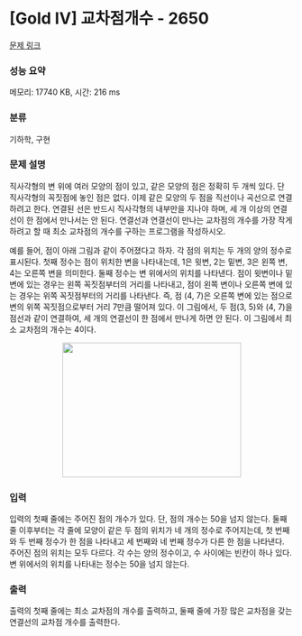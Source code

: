 # [Gold IV] 교차점개수 - 2650 

[문제 링크](https://www.acmicpc.net/problem/2650) 

### 성능 요약

메모리: 17740 KB, 시간: 216 ms

### 분류

기하학, 구현

### 문제 설명

<p>직사각형의 변 위에 여러 모양의 점이 있고, 같은 모양의 점은 정확히 두 개씩 있다. 단 직사각형의 꼭짓점에 놓인 점은 없다. 이제 같은 모양의 두 점을 직선이나 곡선으로 연결하려고 한다. 연결된 선은 반드시 직사각형의 내부만을 지나야 하며, 세 개 이상의 연결선이 한 점에서 만나서는 안 된다. 연결선과 연결선이 만나는 교차점의 개수를 가장 작게 하려고 할 때 최소 교차점의 개수를 구하는 프로그램을 작성하시오.</p>

<p>예를 들어, 점이 아래 그림과 같이 주어졌다고 하자. 각 점의 위치는 두 개의 양의 정수로 표시된다. 첫째 정수는 점이 위치한 변을 나타내는데, 1은 윗변, 2는 밑변, 3은 왼쪽 변, 4는 오른쪽 변을 의미한다. 둘째 정수는 변 위에서의 위치를 나타낸다. 점이 윗변이나 밑변에 있는 경우는 왼쪽 꼭짓점부터의 거리를 나타내고, 점이 왼쪽 변이나 오른쪽 변에 있는 경우는 위쪽 꼭짓점부터의 거리를 나타낸다. 즉, 점 (4, 7)은 오른쪽 변에 있는 점으로 변의 위쪽 꼭짓점으로부터 거리 7만큼 떨어져 있다. 이 그림에서, 두 점(3, 5)와 (4, 7)을 점선과 같이 연결하여, 세 개의 연결선이 한 점에서 만나게 하면 안 된다. 이 그림에서 최소 교차점의 개수는 4이다.</p>

<p style="text-align: center;"><img alt="" src="https://www.acmicpc.net/upload/images/WZk6yaNPYOFC3bF6GfQvrze.png" style="width: 317px; height: 239px; "></p>

### 입력 

 <p>입력의 첫째 줄에는 주어진 점의 개수가 있다. 단, 점의 개수는 50을 넘지 않는다. 둘째 줄 이후부터는 각 줄에 모양이 같은 두 점의 위치가 네 개의 정수로 주어지는데, 첫 번째와 두 번째 정수가 한 점을 나타내고 세 번째와 네 번째 정수가 다른 한 점을 나타낸다. 주어진 점의 위치는 모두 다르다. 각 수는 양의 정수이고, 수 사이에는 빈칸이 하나 있다. 변 위에서의 위치를 나타내는 정수는 50을 넘지 않는다.</p>

### 출력 

 <p>출력의 첫째 줄에는 최소 교차점의 개수를 출력하고, 둘째 줄에 가장 많은 교차점을 갖는 연결선의 교차점 개수를 출력한다.</p>

